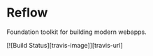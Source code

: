 # Reflow

Foundation toolkit for building modern webapps.

[![Build Status][travis-image]][travis-url]
